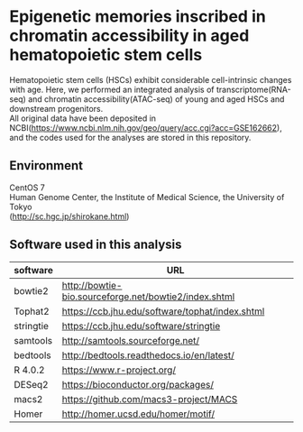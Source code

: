 # Epigenetic memories inscribed in chromatin accessibility in aged hematopoietic stem cells
Hematopoietic stem cells (HSCs) exhibit considerable cell-intrinsic changes with age. Here, we performed an integrated analysis of transcriptome(RNA-seq) and chromatin accessibility(ATAC-seq) of young and aged HSCs and downstream progenitors.  
All original data have been deposited in NCBI(https://www.ncbi.nlm.nih.gov/geo/query/acc.cgi?acc=GSE162662), and the codes used for the analyses are stored in this repository.

## Environment
CentOS 7  
Human Genome Center, the Institute of Medical Science, the University of Tokyo  
(http://sc.hgc.jp/shirokane.html)

## Software used in this analysis
|  software  |  URL  |
| ---- | ---- |
|  bowtie2  |  http://bowtie-bio.sourceforge.net/bowtie2/index.shtml  |
|  Tophat2 |  https://ccb.jhu.edu/software/tophat/index.shtml |
|  stringtie |  https://ccb.jhu.edu/software/stringtie |
|  samtools |  http://samtools.sourceforge.net/  |
|  bedtools |  http://bedtools.readthedocs.io/en/latest/ |
|  R 4.0.2  |  https://www.r-project.org/ |
|  DESeq2  |  https://bioconductor.org/packages/ |
|  macs2  |  https://github.com/macs3-project/MACS |
|  Homer  |  http://homer.ucsd.edu/homer/motif/ |
